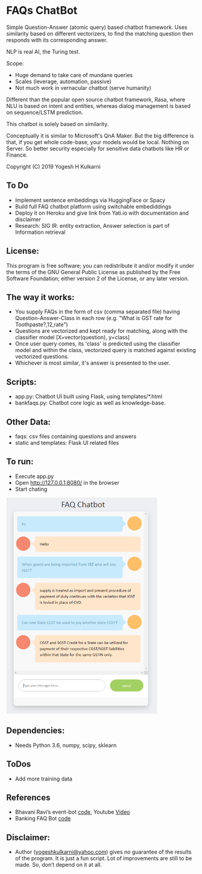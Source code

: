 # FAQs ChatBot

Simple Question-Answer (atomic query) based chatbot framework. 
Uses similarity based on different vectorizers, to find the matching question then responds with its corresponding answer.

NLP is real AI, the Turing test.

Scope: 
- Huge demand to take care of mundane queries
- Scales (leverage, automation, passive)
- Not much work in vernacular chatbot (serve humanity)

Different than the popular open source chatbot framework, Rasa, where NLU is based on intent and entities, whereas dialog management is based on sequence/LSTM prediction. 

This chatbot is solely based on similarity.

Conceptually it is similar to Microsoft's QnA Maker. But the big difference is that, if you get whole code-base, your models would be local. Nothing on Server. So better security especially for sensitive data chatbots like HR or Finance.

Copyright (C) 2019 Yogesh H Kulkarni

## To Do
<!-- *	[Done] Make beamer 3hr hands-on course, make ipynb for demo, do meetup/seminars -->
* Implement sentence embeddings via HuggingFace or Spacy
*	Build full FAQ chatbot platform using switchable embediddings
* Deploy it on Heroku and give link from Yati.io with documentation and disclaimer
*	Research: SIG IR: entity extraction, Answer selection is part of Information retrieval 


## License:
This program is free software; you can redistribute it and/or
modify it under the terms of the GNU General Public License
as published by the Free Software Foundation; either version 2
of the License, or any later version.

## The way it works:
* You supply FAQs in the form of csv (comma separated file) having Question-Answer-Class in each row (e.g. "What is GST rate for Toothpaste?,12,rate")
* Questions are vectorized and kept ready for matching, along with the classifier model [X=vector(question), y=class]
* Once user query comes, its 'class' is predicted using the classifier model and within the class, vectorized query is matched against existing vectorized questions. 
* Whichever is most similar, it's answer is presented to the user.

## Scripts:
* app.py: Chatbot UI built using Flask, using templates/*.html
* bankfaqs.py: Chatbot core logic as well as knowledge-base.


## Other Data:
* faqs: csv files containing questions and answers
* static and templates: Flask UI related files

## To run:
* Execute app.py
* Open http://127.0.0.1:8080/ in the browser
* Start chating

<img src="faqchatbot.png" alt="chatwindow" width="400"/>

## Dependencies:
* Needs Python 3.6, numpy, scipy, sklearn

## ToDos
* Add more training data


## References
* Bhavani Ravi’s event-bot [code](https://github.com/bhavaniravi/rasa-site-bot), Youtube [Video](https://www.youtube.com/watch?v=ojuq0vBIA-g)
* Banking FAQ Bot [code](https://github.com/MrJay10/banking-faq-bot)

## Disclaimer:
* Author (yogeshkulkarni@yahoo.com) gives no guarantee of the results of the program. It is just a fun script. Lot of improvements are still to be made. So, don’t depend on it at all.
